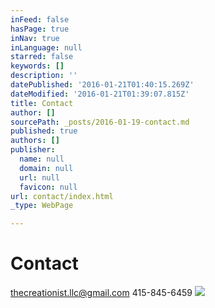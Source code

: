 ```yaml
---
inFeed: false
hasPage: true
inNav: true
inLanguage: null
starred: false
keywords: []
description: ''
datePublished: '2016-01-21T01:40:15.269Z'
dateModified: '2016-01-21T01:39:07.815Z'
title: Contact
author: []
sourcePath: _posts/2016-01-19-contact.md
published: true
authors: []
publisher:
  name: null
  domain: null
  url: null
  favicon: null
url: contact/index.html
_type: WebPage

---
```

# Contact

thecreationist.llc@gmail.com 415-845-6459
![](https://the-grid-user-content.s3-us-west-2.amazonaws.com/5e5b0174-d296-4fe6-8aa9-5532854b0836.jpg)